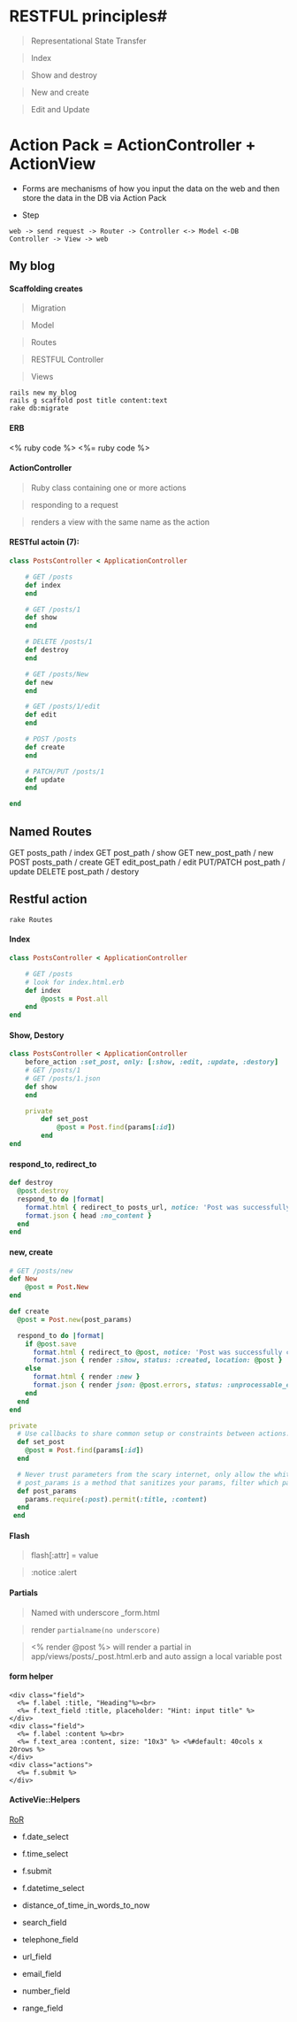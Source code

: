 # RESTFUL principles#
> Representational State Transfer

> Index

> Show and destroy

> New and create

> Edit and Update


# Action Pack = ActionController + ActionView

- Forms are mechanisms of how you input the data on the web and then store the data in the DB via Action Pack

- Step
```
web -> send request -> Router -> Controller <-> Model <-DB
Controller -> View -> web
```


## My blog


#### Scaffolding creates

> Migration

> Model

> Routes

> RESTFUL Controller

> Views


```
rails new my_blog
rails g scaffold post title content:text
rake db:migrate
```


#### ERB

<%  ruby code %>
<%= ruby code %>

#### ActionController

> Ruby class containing one or more actions

> responding to a request

> renders a view with the same name as the action


#### RESTful actoin (7):

```ruby
class PostsController < ApplicationController

    # GET /posts
    def index
    end

    # GET /posts/1
    def show
    end

    # DELETE /posts/1
    def destroy
    end

    # GET /posts/New
    def new
    end

    # GET /posts/1/edit
    def edit
    end

    # POST /posts
    def create
    end

    # PATCH/PUT /posts/1
    def update
    end

end
```

## Named Routes

GET posts_path  / index
GET post_path   / show
GET new_post_path / new
POST posts_path / create
GET edit_post_path / edit
PUT/PATCH post_path / update
DELETE post_path / destory


## Restful action

```
rake Routes
```

#### Index

```ruby
class PostsController < ApplicationController

    # GET /posts
    # look for index.html.erb
    def index
        @posts = Post.all
    end
end
```

#### Show, Destory

```ruby
class PostsController < ApplicationController
    before_action :set_post, only: [:show, :edit, :update, :destory]
    # GET /posts/1
    # GET /posts/1.json
    def show
    end

    private
        def set_post
            @post = Post.find(params[:id])
        end
end
```


#### respond_to, redirect_to

```ruby
def destroy
  @post.destroy
  respond_to do |format|
    format.html { redirect_to posts_url, notice: 'Post was successfully destroyed.' }
    format.json { head :no_content }
  end
end
```

#### new, create
```ruby
# GET /posts/new
def New
    @post = Post.New
end

def create
  @post = Post.new(post_params)

  respond_to do |format|
    if @post.save
      format.html { redirect_to @post, notice: 'Post was successfully created.' }
      format.json { render :show, status: :created, location: @post }
    else
      format.html { render :new }
      format.json { render json: @post.errors, status: :unprocessable_entity }
    end
  end
end

private
  # Use callbacks to share common setup or constraints between actions.
  def set_post
    @post = Post.find(params[:id])
  end

  # Never trust parameters from the scary internet, only allow the white list through.
  # post_params is a method that sanitizes your params, filter which params could be use.
  def post_params
    params.require(:post).permit(:title, :content)
  end
 end
```
#### Flash

> flash[:attr] = value

> :notice  :alert


#### Partials

> Named with underscore \_form.html

> render `partialname(no underscore)`

> <% render @post %> will render a partial in app/views/posts/\_post.html.erb and auto assign a local variable post

#### form helper
```erb
<div class="field">
  <%= f.label :title, "Heading"%><br>
  <%= f.text_field :title, placeholder: "Hint: input title" %>
</div>
<div class="field">
  <%= f.label :content %><br>
  <%= f.text_area :content, size: "10x3" %> <%#default: 40cols x 20rows %>
</div>
<div class="actions">
  <%= f.submit %>
</div>
```

#### ActiveVie::Helpers

[RoR](http://guides.rubyonrails.org/)
- f.date_select
- f.time_select
- f.submit
- f.datetime_select
- distance_of_time_in_words_to_now

- search_field
- telephone_field
- url_field
- email_field
- number_field
- range_field
